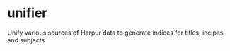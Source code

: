 unifier
=======

Unify various sources of Harpur data to generate indices for titles, incipits and subjects
